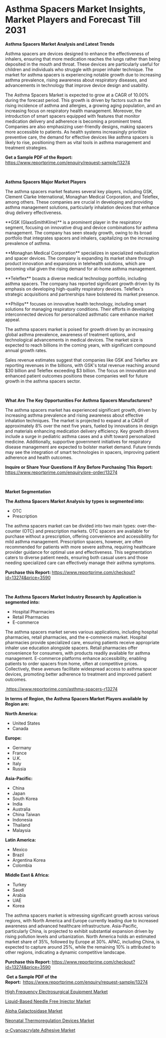 <p><h1>Asthma Spacers Market Insights, Market Players and Forecast Till 2031</h1></p><p><strong>Asthma Spacers Market Analysis and Latest Trends</strong></p>
<p><p>Asthma spacers are devices designed to enhance the effectiveness of inhalers, ensuring that more medication reaches the lungs rather than being deposited in the mouth and throat. These devices are particularly useful for children and individuals who struggle with proper inhaler technique. The market for asthma spacers is experiencing notable growth due to increasing asthma prevalence, rising awareness about respiratory diseases, and advancements in technology that improve device design and usability.</p><p>The Asthma Spacers Market is expected to grow at a CAGR of 10.00% during the forecast period. This growth is driven by factors such as the rising incidence of asthma and allergies, a growing aging population, and an increasing focus on respiratory health management. Moreover, the introduction of smart spacers equipped with features that monitor medication delivery and adherence is becoming a prominent trend. Companies are also emphasizing user-friendly designs, making spacers more accessible to patients. As health systems increasingly prioritize preventive care, the demand for effective devices like asthma spacers is likely to rise, positioning them as vital tools in asthma management and treatment strategies.</p></p>
<p><strong>Get a Sample PDF of the Report:&nbsp;</strong> <a href="https://www.reportprime.com/enquiry/request-sample/13274">https://www.reportprime.com/enquiry/request-sample/13274</a></p>
<p>&nbsp;</p>
<p><strong>Asthma Spacers Major Market Players</strong></p>
<p><p>The asthma spacers market features several key players, including GSK, Clement Clarke International, Monaghan Medical Corporation, and Teleflex, among others. These companies are crucial in developing and providing asthma management solutions, particularly inhalation devices that enhance drug delivery effectiveness.</p><p>**GSK (GlaxoSmithKline)** is a prominent player in the respiratory segment, focusing on innovative drug and device combinations for asthma management. The company has seen steady growth, owing to its broad portfolio that integrates spacers and inhalers, capitalizing on the increasing prevalence of asthma. </p><p>**Monaghan Medical Corporation** specializes in specialized nebulization and spacer devices. The company is expanding its market share through product innovation and expansions in telehealth solutions, which are becoming vital given the rising demand for at-home asthma management.</p><p>**Teleflex** boasts a diverse medical technology portfolio, including asthma spacers. The company has reported significant growth driven by its emphasis on developing high-quality respiratory devices. Teleflex's strategic acquisitions and partnerships have bolstered its market presence. </p><p>**Philips** focuses on innovative health technology, including smart solutions for managing respiratory conditions. Their efforts in developing interconnected devices for personalized asthmatic care enhance market appeal.</p><p>The asthma spacers market is poised for growth driven by an increasing global asthma prevalence, awareness of treatment options, and technological advancements in medical devices. The market size is expected to reach billions in the coming years, with significant compound annual growth rates.</p><p>Sales revenue estimates suggest that companies like GSK and Teleflex are reporting revenues in the billions, with GSK's total revenue reaching around $30 billion and Teleflex exceeding $3 billion. The focus on innovation and enhanced patient outcomes positions these companies well for future growth in the asthma spacers sector.</p></p>
<p>&nbsp;</p>
<p><strong>What Are The Key Opportunities For Asthma Spacers Manufacturers?</strong></p>
<p><p>The asthma spacers market has experienced significant growth, driven by increasing asthma prevalence and rising awareness about effective inhalation techniques. The market is projected to expand at a CAGR of approximately 8% over the next five years, fueled by innovations in design and materials enhancing medication delivery efficiency. Key growth drivers include a surge in pediatric asthma cases and a shift toward personalized medicine. Additionally, supportive government initiatives for respiratory disease management are expected to bolster market demand. Future trends may see the integration of smart technologies in spacers, improving patient adherence and health outcomes.</p></p>
<p><strong>Inquire or Share Your Questions If Any Before Purchasing This Report:</strong> <a href="https://www.reportprime.com/enquiry/pre-order/13274">https://www.reportprime.com/enquiry/pre-order/13274</a></p>
<p>&nbsp;</p>
<p><strong>Market Segmentation</strong></p>
<p><strong>The Asthma Spacers Market Analysis by types is segmented into:</strong></p>
<p><ul><li>OTC</li><li>Prescription</li></ul></p>
<p><p>The asthma spacers market can be divided into two main types: over-the-counter (OTC) and prescription markets. OTC spacers are available for purchase without a prescription, offering convenience and accessibility for mild asthma management. Prescription spacers, however, are often recommended for patients with more severe asthma, requiring healthcare provider guidance for optimal use and effectiveness. This segmentation caters to diverse patient needs, ensuring both casual users and those needing specialized care can effectively manage their asthma symptoms.</p></p>
<p><strong>Purchase this Report:&nbsp;</strong><a href="https://www.reportprime.com/checkout?id=13274&price=3590">https://www.reportprime.com/checkout?id=13274&price=3590</a></p>
<p>&nbsp;</p>
<p><strong>The Asthma Spacers Market Industry Research by Application is segmented into:</strong></p>
<p><ul><li>Hospital Pharmacies</li><li>Retail Pharmacies</li><li>E-commerce</li></ul></p>
<p><p>The asthma spacers market serves various applications, including hospital pharmacies, retail pharmacies, and the e-commerce market. Hospital pharmacies provide specialized care, ensuring patients receive appropriate inhaler use education alongside spacers. Retail pharmacies offer convenience for consumers, with products readily available for asthma management. E-commerce platforms enhance accessibility, enabling patients to order spacers from home, often at competitive prices. Collectively, these avenues facilitate widespread access to asthma spacer devices, promoting better adherence to treatment and improved patient outcomes.</p></p>
<p><a href="https://www.reportprime.com/asthma-spacers-r13274">&nbsp;https://www.reportprime.com/asthma-spacers-r13274</a></p>
<p><strong>In terms of Region, the Asthma Spacers Market Players available by Region are:</strong></p>
<p>
    <p> <strong> North America: </strong>
        <ul>
            <li>United States</li>
            <li>Canada</li>
        </ul>
        </p> 
    <p> <strong> Europe: </strong>
        <ul>
            <li>Germany</li>
            <li>France</li>
            <li>U.K.</li>
            <li>Italy</li>
            <li>Russia</li>
        </ul>
        </p> 
    <p> <strong> Asia-Pacific: </strong>
        <ul>
            <li>China</li>
            <li>Japan</li>
            <li>South Korea</li>
            <li>India</li>
            <li>Australia</li>
            <li>China Taiwan</li>
            <li>Indonesia</li>
            <li>Thailand</li>
            <li>Malaysia</li>
        </ul>
        </p> 
    <p> <strong> Latin America: </strong>
        <ul>
            <li>Mexico</li>
            <li>Brazil</li>
            <li>Argentina Korea</li>
            <li>Colombia</li>
        </ul>
        </p> 
    <p> <strong> Middle East & Africa: </strong>
        <ul>
            <li>Turkey</li>
            <li>Saudi</li>
            <li>Arabia</li>
            <li>UAE</li>
            <li>Korea</li>
        </ul>
    </p>
    </p>
<p><p>The asthma spacers market is witnessing significant growth across various regions, with North America and Europe currently leading due to increased awareness and advanced healthcare infrastructure. Asia-Pacific, particularly China, is projected to exhibit substantial expansion driven by rising pollution levels and urbanization. North America holds an estimated market share of 35%, followed by Europe at 30%. APAC, including China, is expected to capture around 25%, while the remaining 10% is attributed to other regions, indicating a dynamic competitive landscape.</p></p>
<p><strong>Purchase this Report: </strong><a href="https://www.reportprime.com/checkout?id=13274&price=3590">https://www.reportprime.com/checkout?id=13274&price=3590</a></p>
<p>&nbsp;<strong>Get a Sample PDF of the Report:&nbsp;&nbsp;</strong><a href="https://www.reportprime.com/enquiry/request-sample/13274">https://www.reportprime.com/enquiry/request-sample/13274</a></p>
<p><strong></strong></p>
<p><p><a href="https://medium.com/@candicecromwelld63/market-leaders-and-laggards-global-high-frequency-electrosurgical-equipment-market-trends-and-2b19a7e8fdd7">High Frequency Electrosurgical Equipment Market</a></p><p><a href="https://issuu.com/reportprime-2/docs/liquid-based-needle-free-injector-m_c1b65dfec59364">Liquid-Based Needle Free Injector Market</a></p><p><a href="https://www.linkedin.com/pulse/alpha-galactosidase-market-report-product-type-capsuletabletother-xpvuc?trackingId=dGSwMMujT7yKGFemiJhOUw%3D%3D">Alpha Galactosidase Market</a></p><p><a href="https://medium.com/@candicecromwelld63/exploring-neonatal-thermoregulation-devices-market-dynamics-revenue-analysis-and-growth-b9d4c801e04c">Neonatal Thermoregulation Devices Market</a></p><p><a href="https://issuu.com/reportprime-2/docs/a-cyanoacrylate-adhesive-market-siz_8592685c2f7be9">α-Cyanoacrylate Adhesive Market</a></p></p>